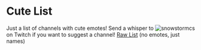 # Cute List

Just a list of channels with cute emotes!
Send a whisper to ![snowstormcs](https://i.imgur.com/JEESoQz.png) on Twitch if you want to suggest a channel!
[Raw List](https://rb.gy/hjuefc) (no emotes, just names)
